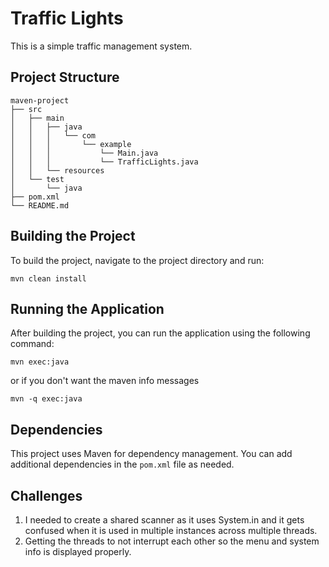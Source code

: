 # Traffic Lights

This is a simple traffic management system.

## Project Structure

```
maven-project
├── src
│   ├── main
│   │   ├── java
│   │   │   └── com
│   │   │       └── example
│   │   │           └── Main.java
│   │   │           └── TrafficLights.java
│   │   └── resources
│   └── test
│       └── java
├── pom.xml
└── README.md
```

## Building the Project

To build the project, navigate to the project directory and run:

```
mvn clean install
```

## Running the Application

After building the project, you can run the application using the following command:

```
mvn exec:java
```
or if you don't want the maven info messages
```
mvn -q exec:java
```

## Dependencies

This project uses Maven for dependency management. You can add additional dependencies in the `pom.xml` file as needed.

## Challenges

1. I needed to create a shared scanner as it uses System.in and it gets confused when it is used in multiple instances across multiple threads.
2. Getting the threads to not interrupt each other so the menu and system info is displayed properly.